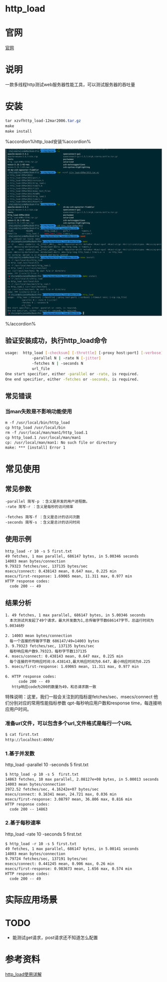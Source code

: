 # http_load
# 官网
[官网](http://www.acme.com/software/http_load/)

# 说明
一款多线程http测试web服务器性能工具，可以测试服务器的吞吐量



# 安装

```css
tar xzvfhttp_load-12mar2006.tar.gz
make
make install
```

%accordion%http_load安装%accordion%

![http_load安装过程](img/http_load安装过程.png)

%/accordion%

## 验证安装成功，执行http_load命令
```bash
usage:  http_load [-checksum] [-throttle] [-proxy host:port] [-verbose] [-timeout secs] [-sip sip_file]
            -parallel N | -rate N [-jitter]
            -fetches N | -seconds N
            url_file
One start specifier, either -parallel or -rate, is required.
One end specifier, either -fetches or -seconds, is required.
```
 
## 常见错误
### 当man失败是不影响功能使用
```
m -f /usr/local/bin/http_load
cp http_load /usr/local/bin
rm -f /usr/local/man/man1/http_load.1
cp http_load.1 /usr/local/man/man1
cp: /usr/local/man/man1: No such file or directory
make: *** [install] Error 1
```

# 常见使用
## 常见参数
```
-parallel 简写-p ：含义是并发的用户进程数。
-rate 简写-r ：含义是每秒的访问频率

-fetches 简写-f ：含义是总计的访问次数
-seconds 简写-s ：含义是总计的访问时间
```

## 使用示例
```
http_load -r 10 -s 5 first.txt
49 fetches, 1 max parallel, 686147 bytes, in 5.00346 seconds
14003 mean bytes/connection
9.79323 fetches/sec, 137135 bytes/sec
msecs/connect: 0.438143 mean, 0.647 max, 0.225 min
msecs/first-response: 1.69065 mean, 11.311 max, 0.977 min
HTTP response codes:
  code 200 -- 49
```

## 结果分析
```
1. 49 fetches, 1 max parallel, 686147 bytes, in 5.00346 seconds 
  本次测试共发起了49个请求，最大并发数为1,总传输字节数686147字节，总运行时间为5.00346秒

2. 14003 mean bytes/connection
  每一个连接的传输字节数 686147/49=14003 bytes
3. 9.79323 fetches/sec, 137135 bytes/sec
  每秒响应用户数9.79323，每秒字节数137135
4. msecs/connect: 0.438143 mean, 0.647 max, 0.225 min
  每个连接的平均响应时间:0.438143,最大响应时间为0.647，最小响应时间为0.225 
5. msecs/first-response: 1.69065 mean, 11.311 max, 0.977 min

6. HTTP response codes:
      code 200 -- 49
   http响应code为200的数量为49，和总请求数一致   
```
特殊说明：这里，我们一般会关注到的指标是fetches/sec、msecs/connect
他们分别对应的常用性能指标参数
qpt-每秒响应用户数和response time，每连接响应用户时间。

### 准备url文件，可以包含多个url,文件格式是每行一个URL

```bash
$ cat first.txt
http://localhost:4000/
```

### 1.基于并发数
http_load -parallel 10 -seconds 5  first.txt
```
$ http_load -p 10 -s 5  first.txt
14863 fetches, 10 max parallel, 2.08127e+08 bytes, in 5.00013 seconds
14003 mean bytes/connection
2972.52 fetches/sec, 4.16242e+07 bytes/sec
msecs/connect: 0.16341 mean, 24.721 max, 0.036 min
msecs/first-response: 3.08797 mean, 36.806 max, 0.816 min
HTTP response codes:
  code 200 -- 14863
```

### 2.基于每秒速率
http_load -rate 10 -seconds 5  first.txt
```
$ http_load -r 10 -s 5 first.txt
49 fetches, 1 max parallel, 686147 bytes, in 5.00141 seconds
14003 mean bytes/connection
9.79724 fetches/sec, 137191 bytes/sec
msecs/connect: 0.441245 mean, 0.906 max, 0.26 min
msecs/first-response: 0.983673 mean, 1.656 max, 0.574 min
HTTP response codes:
  code 200 -- 49
```

# 实际应用场景


# TODO
* 能测试get请求，post请求还不知道怎么配置


# 参考资料
[http_load使用详解](https://www.cnblogs.com/shijingjing07/p/6539179.html)